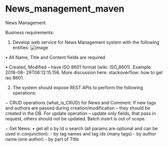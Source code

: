 # News_management_maven
News Management 

Business requirements:  
 1. Develop web service for News Management system with the following entities: 
![image](https://github.com/Alexey-99/News_management_maven/assets/96728779/140934c4-653f-445d-9f66-c413553de0fb)

• All Name, Title and Content fields are required

• Created, Modified – have ISO 8601 format (wiki: ISO_8601). Example: 2018-08- 29T06:12:15.156. More discussion here: stackoverflow: how to get iso 8601. 

 2. The system should expose REST APIs to perform the following operations:
    
  − CRUD operations (what_is_CRUD) for News and Comment. If new tags and authors are passed during creation/modification – they should be created in the DB. 
  For update operation – update only fields, that pass in request, others should not be updated. Batch insert is out of scope. 
  
  − Get News:
      • get all o by Id o search (all params are optional and can be used in conjunction): 
         - by tag names and tag ids (many tags) 
         - by author name (one author) 
         - by part of Title 
